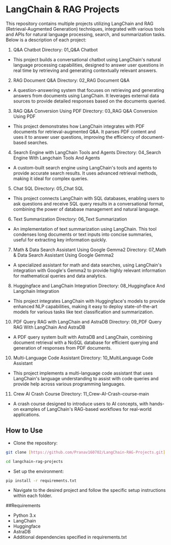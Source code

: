 # LangChain & RAG Projects
This repository contains multiple projects utilizing LangChain and RAG (Retrieval-Augmented Generation) techniques, integrated with various tools and APIs for natural language processing, search, and summarization tasks. Below is a description of each project:

1. Q&A Chatbot
Directory: 01_Q&A Chatbot
- This project builds a conversational chatbot using LangChain's natural language processing capabilities, designed to answer user questions in real time by retrieving and generating contextually relevant answers.

2. RAG Document Q&A
Directory: 02_RAG Document Q&A
- A question-answering system that focuses on retrieving and generating answers from documents using LangChain. It leverages external data sources to provide detailed responses based on the documents queried.

3. RAG Q&A Conversion Using PDF
Directory: 03_RAG Q&A Conversion Using PDF
- This project demonstrates how LangChain integrates with PDF documents for retrieval-augmented Q&A. It parses PDF content and uses it to answer user questions, improving the efficiency of document-based searches.

4. Search Engine with LangChain Tools and Agents
Directory: 04_Search Engine With Langchain Tools And Agents
- A custom-built search engine using LangChain's tools and agents to provide accurate search results. It uses advanced retrieval methods, making it ideal for complex queries.

5. Chat SQL
Directory: 05_Chat SQL
- This project connects LangChain with SQL databases, enabling users to ask questions and receive SQL query results in a conversational format, combining the power of database management and natural language.

6. Text Summarization
Directory: 06_Text Summarization
- An implementation of text summarization using LangChain. This tool condenses long documents or text inputs into concise summaries, useful for extracting key information quickly.

7. Math & Data Search Assistant Using Google Gemma2
Directory: 07_Math & Data Search Assistant Using Google Gemma2
- A specialized assistant for math and data searches, using LangChain's integration with Google's Gemma2 to provide highly relevant information for mathematical queries and data analytics.

8. Huggingface and LangChain Integration
Directory: 08_Huggingface And Langchain Integration
- This project integrates LangChain with Huggingface's models to provide enhanced NLP capabilities, making it easy to deploy state-of-the-art models for various tasks like text classification and summarization.

10. PDF Query RAG with LangChain and AstraDB
Directory: 09_PDF Query RAG With LangChain And AstraDB
- A PDF query system built with AstraDB and LangChain, combining document retrieval with a NoSQL database for efficient querying and generation of responses from PDF documents.

10. Multi-Language Code Assistant
Directory: 10_MultiLanguage Code Assistant
- This project implements a multi-language code assistant that uses LangChain's language understanding to assist with code queries and provide help across various programming languages.

11. Crew AI Crash Course
Directory: 11_Crew-AI-Crash-course-main
- A crash course designed to introduce users to AI concepts, with hands-on examples of LangChain's RAG-based workflows for real-world applications.

## How to Use
- Clone the repository:
```bash
git clone [https://github.com/Pranav160702/LangChain-RAG-Projects.git]

cd langchain-rag-projects
```
- Set up the environment:
```bash
pip install -r requirements.txt
```
- Navigate to the desired project and follow the specific setup instructions within each folder.

##Requirements
- Python 3.x
- LangChain
- Huggingface
- AstraDB
- Additional dependencies specified in requirements.txt
